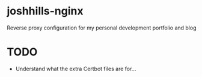 # joshhills-nginx

Reverse proxy configuration for my personal development portfolio and blog

# TODO
- Understand what the extra Certbot files are for...